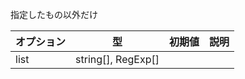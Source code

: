 指定したもの以外だけ

| オプション | 型                 | 初期値 | 説明 |
|------------|--------------------|--------|------|
| list       | string[], RegExp[] |        |      |
